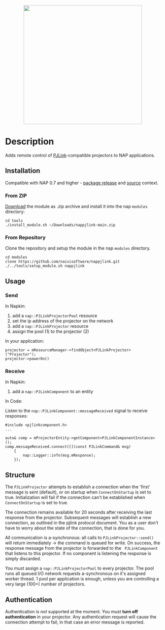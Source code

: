 <br>
<p align="center">
  <img width=384 src="https://download.nap-labs.tech/identity/svg/logos/nap_logo_blue.svg">
</p>
	
# Description

Adds remote control of [PJLink](https://pjlink.jbmia.or.jp/english)-compatible projectors to NAP applications. 

## Installation

Compatible with NAP 0.7 and higher - [package release](https://github.com/napframework/nap/releases) and [source](https://github.com/napframework/nap) context. 

### From ZIP

[Download](https://github.com/naivisoftware/nappjlink/archive/refs/heads/main.zip) the module as .zip archive and install it into the nap `modules` directory:
```
cd tools
./install_module.sh ~/Downloads/nappjlink-main.zip
```

### From Repository

Clone the repository and setup the module in the nap `modules` directory.

```
cd modules
clone https://github.com/naivisoftware/nappjlink.git
./../tools/setup_module.sh nappjlink
```

## Usage

### Send

In Napkin:

1. add a `nap::PJLinkProjectorPool` resource
2. set the ip address of the projector on the network
3. add a `nap::PJLinkProjector` resource
4. assign the pool (1) to the projector (2)

In your application:

```
projector = mResourceManager->findObject<PJLinkProjector>("Projector");
projector->powerOn()
```

### Receive

In Napkin:

1. add a `nap::PJLinkComponent` to an entity

In Code:

Listen to the `nap::PJLinkComponent::messageReceived` signal to receive responses:

```
#include <pjlinkcomponent.h>
...

auto& comp = mProjectorEntity->getComponent<PJLinkComponentInstance>();
comp.messageReceived.connect([](const PJLinkCommand& msg)
	{
		nap::Logger::info(msg.mResponse);
	});

```

## Structure

The `PJLinkProjector` attempts to establish a connection when the 'first' message is sent (default), or on startup when `ConnectOnStartup` is set to true. Initialization will fail if the connection can't be established when `ConnectOnStartup` is set to true.

The connection remains available for 20 seconds after receiving the last response from the projector. Subsequent messages will establish a new connection, as outlined in the pjlink protocol document. You as a user don't have to worry about the state of the connection, that is done for you.
 
All communication is a-synchronous: all calls to `PJLinkProjector::send()` will return immediately -> the command is queued for write. On success, the response message from the projector is forwarded to the ` PJLinkComponent` that listens to this projector. If no component is listening the response is simply discarded.

You must assign a `nap::PJLinkProjectorPool` to every projector. The pool runs all queued I/O network requests a-synchronous on it's assigned worker thread. 1 pool per application is enough, unless you are controlling a very large (100+) number of projectors.

## Authentication

Authentication is *not* supported at the moment. You must **turn off authentication** in your projector. Any authentication request will cause the connection attempt to fail, in that case an error message is reported.

